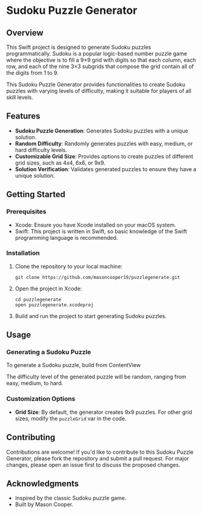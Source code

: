 # Sudoku Puzzle Generator

## Overview

This Swift project is designed to generate Sudoku puzzles programmatically. Sudoku is a popular logic-based number puzzle game where the objective is to fill a 9×9 grid with digits so that each column, each row, and each of the nine 3×3 subgrids that compose the grid contain all of the digits from 1 to 9.

This Sudoku Puzzle Generator provides functionalities to create Sudoku puzzles with varying levels of difficulty, making it suitable for players of all skill levels.

## Features

- **Sudoku Puzzle Generation**: Generates Sudoku puzzles with a unique solution.
- **Random Difficulty**: Randomly generates puzzles with easy, medium, or hard difficulty levels.
- **Customizable Grid Size**: Provides options to create puzzles of different grid sizes, such as 4x4, 6x6, or 9x9.
- **Solution Verification**: Validates generated puzzles to ensure they have a unique solution.

## Getting Started

### Prerequisites

- Xcode: Ensure you have Xcode installed on your macOS system.
- Swift: This project is written in Swift, so basic knowledge of the Swift programming language is recommended.

### Installation

1. Clone the repository to your local machine:

    ```
    git clone https://github.com/masoncooper19/puzzlegenerate.git
    ```

2. Open the project in Xcode:

    ```
    cd puzzlegenerate
    open puzzlegenerate.xcodeproj
    ```

3. Build and run the project to start generating Sudoku puzzles.

## Usage

### Generating a Sudoku Puzzle

To generate a Sudoku puzzle, build from ContentView

The difficulty level of the generated puzzle will be random, ranging from easy, medium, to hard.

### Customization Options

- **Grid Size**: By default, the generator creates 9x9 puzzles. For other grid sizes, modify the `puzzleGrid` var in the code.

## Contributing

Contributions are welcome! If you'd like to contribute to this Sudoku Puzzle Generator, please fork the repository and submit a pull request. For major changes, please open an issue first to discuss the proposed changes.

## Acknowledgments

- Inspired by the classic Sudoku puzzle game.
- Built by Mason Cooper.
